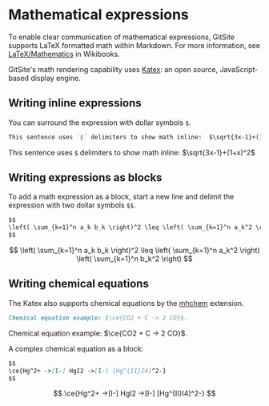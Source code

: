 # Mathematical expressions

To enable clear communication of mathematical expressions, GitSite supports LaTeX formatted math within Markdown. For more information, see [LaTeX/Mathematics](http://en.wikibooks.org/wiki/LaTeX/Mathematics) in Wikibooks.

GitSite's math rendering capability uses [Katex](https://katex.org/): an open source, JavaScript-based display engine.

## Writing inline expressions

You can surround the expression with dollar symbols `$`.

```markdown
This sentence uses `$` delimiters to show math inline:  $\sqrt{3x-1}+(1+x)^2$
```

This sentence uses `$` delimiters to show math inline:  $\sqrt{3x-1}+(1+x)^2$

## Writing expressions as blocks

To add a math expression as a block, start a new line and delimit the expression with two dollar symbols `$$`.

```markdown
$$
\left( \sum_{k=1}^n a_k b_k \right)^2 \leq \left( \sum_{k=1}^n a_k^2 \right) \left( \sum_{k=1}^n b_k^2 \right)
$$
```

$$
\left( \sum_{k=1}^n a_k b_k \right)^2 \leq \left( \sum_{k=1}^n a_k^2 \right) \left( \sum_{k=1}^n b_k^2 \right)
$$

## Writing chemical equations

The Katex also supports chemical equations by the [mhchem](https://mhchem.github.io/MathJax-mhchem/) extension.

```markdown
Chemical equation example: $\ce{CO2 + C -> 2 CO}$.
```

Chemical equation example: $\ce{CO2 + C -> 2 CO}$.

A complex chemical equation as a block:

```markdown
$$
\ce{Hg^2+ ->[I-] HgI2 ->[I-] [Hg^{II}I4]^2-}
$$
```

$$
\ce{Hg^2+ ->[I-] HgI2 ->[I-] [Hg^{II}I4]^2-}
$$
